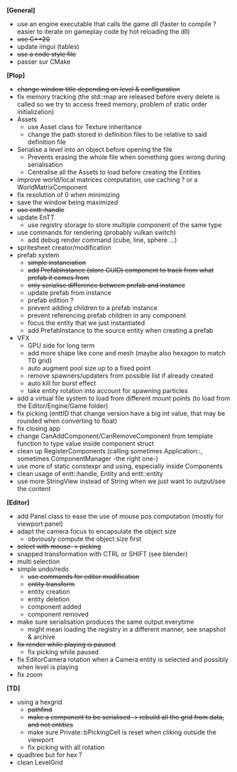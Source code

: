 
**[General]**
- use an engine executable that calls the game dll (faster to compile ? easier to iterate on gameplay code by hot reloading the dll)
- ~~use C++20~~
- update imgui (tables)
- ~~use a code style file~~
- passer sur CMake


**[Plop]**

- ~~change window title depending on level & configuration~~
- fix memory tracking (the std::map are released before every delete is called so we try to access freed memory, problem of static order initialization)
- Assets
	- use Asset class for Texture inheritance
	- change the path stored in definition files to be relative to said definition file
- Serialise a level into an object before opening the file
	- Prevents erasing the whole file when something goes wrong during serialisation 
	- Centralise all the Assets to load before creating the Entities
- improve world/local matrices computation, use caching ? or a WorldMatrixComponent
- fix resolution of 0 when minimizing
- save the window being maximized
- ~~use entt::handle~~
- update EnTT
	- use registry storage to store multiple component of the same type
- use commands for rendering (probably vulkan switch)
	- add debug render command (cube, line, sphere ...)
- spritesheet creator/modification
- prefab system
	- ~~simple instanciation~~
	- ~~add PrefabInstance (store GUID) component to track from what prefab it comes from~~
	- ~~only serialise difference between prefab and instance~~
	- update prefab from instance
	- prefab edition ?
	- prevent adding children to a prefab instance
	- prevent referencing prefab children in any component
	- focus the entity that we just instantiated
	- add PrefabInstance to the source entity when creating a prefab
- VFX
	- GPU side for long term
	- add more shape like cone and mesh (maybe also hexagon to match TD grid)
	- auto augment pool size up to a fixed point
	- remove spawners/updaters from possible list if already created
	- auto kill for burst effect
	- take entity rotation into account for spawning particles
- add a virtual file system to load from different mount points (to load from the Editor/Engine/Game folder)
- fix picking (enttID that change version have a big int value, that may be rounded when converting to float)
- fix closing app
- change CanAddComponent/CanRemoveComponent from template function to type value inside component struct
- clean up RegisterComponents (calling sometimes Application::, sometimes ComponentManager -the right one-)
- use more of static constexpr and using, especially inside Components
- clean usage of entt::handle, Entity and entt::entity
- use more StringView instead of String when we just want to output/see the content


**[Editor]**

- add Panel class to ease the use of mouse pos computation (mostly for viewport panel)
- adapt the camera focus to encapsulate the object size
	- obviously compute the object size first
- ~~select with mouse -> picking~~
- snapped transformation with CTRL or SHIFT (see blender)
- multi selection
- simple undo/redo
	- ~~use commands for editor modification~~
	- ~~entity transform~~
	- entity creation
	- entity deletion
	- component added
	- component removed
- make sure serialisation produces the same output everytime
	- might mean loading the registry in a different manner, see snapshot & archive
- ~~fix render while playing is paused~~
	- fix picking while paused
- fix EditorCamera rotation when a Camera entity is selected and possibly when level is playing
- fix zoom


**[TD]**

- using a hexgrid
	- ~~pathfind~~
	- ~~make a component to be serialised -> rebuild all the grid from data, and not entities~~
	- make sure Private::bPickingCell is reset when cliking outside the viewport
	- fix picking with all rotation
- quadtree but for hex ?
- clean LevelGrid

